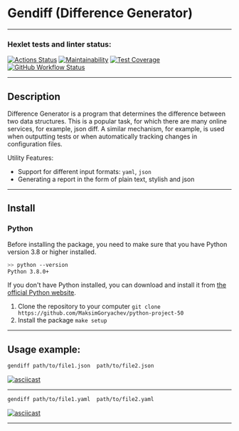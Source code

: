 # Gendiff (Difference Generator)

---

### Hexlet tests and linter status:
[![Actions Status](https://github.com/MaksimGoryachev/python-project-50/actions/workflows/hexlet-check.yml/badge.svg)](https://github.com/MaksimGoryachev/python-project-50/actions)
[![Maintainability](https://api.codeclimate.com/v1/badges/be6c6ad11b42d051d4c4/maintainability)](https://codeclimate.com/github/MaksimGoryachev/python-project-50/maintainability)
[![Test Coverage](https://api.codeclimate.com/v1/badges/be6c6ad11b42d051d4c4/test_coverage)](https://codeclimate.com/github/MaksimGoryachev/python-project-50/test_coverage)
[![GitHub Workflow Status](https://github.com/MaksimGoryachev/python-project-50/actions/workflows/pyci-check.yml/badge.svg)](https://github.com/MaksimGoryachev/python-project-50/actions/workflows/pyci-check.yml)

---

## Description

Difference Generator is a program that determines the difference between two data structures. This is a popular task, for which there are many online services, for example, json diff. A similar mechanism, for example, is used when outputting tests or when automatically tracking changes in configuration files.

Utility Features:

* Support for different input formats: `yaml`, `json`
* Generating a report in the form of plain text, stylish and json

---

## Install

### Python

Before installing the package, you need to make sure that you have Python version 3.8 or higher installed.

```bash
>> python --version
Python 3.8.0+
```
If you don't have Python installed, you can download and install it
from [the official Python website](https://www.python.org/downloads/).


1. Clone the repository to your computer `git clone https://github.com/MaksimGoryachev/python-project-50`
2. Install the package `make setup`
---

## Usage example:

```sh
gendiff path/to/file1.json  path/to/file2.json
```

[![asciicast](https://asciinema.org/a/wYWZIa1YtvZc2KKFE0OQ4k6nU.svg)](https://asciinema.org/a/wYWZIa1YtvZc2KKFE0OQ4k6nU)

---

```sh
gendiff path/to/file1.yaml  path/to/file2.yaml
```
[![asciicast](https://asciinema.org/a/5Z6aMLJ3iP2BQ0PDnXTvC3ppy.svg)](https://asciinema.org/a/5Z6aMLJ3iP2BQ0PDnXTvC3ppy)

---

